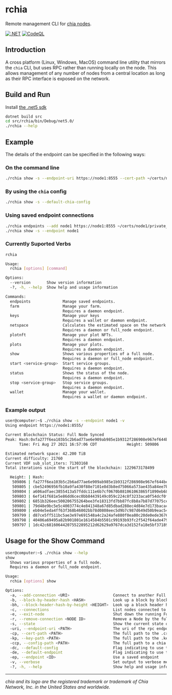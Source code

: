 # rchia

Remote management CLI for [chia nodes](https://github.com/Chia-Network/chia-blockchain).

[![.NET](https://github.com/dkackman/rchia/actions/workflows/dotnet.yml/badge.svg)](https://github.com/dkackman/rchia/actions/workflows/dotnet.yml)
[![CodeQL](https://github.com/dkackman/rchia/actions/workflows/codeql-analysis.yml/badge.svg)](https://github.com/dkackman/rchia/actions/workflows/codeql-analysis.yml)

## Introduction

A cross platform (Linux, Windows, MacOS) command line utility that mirrors the `chia` CLI, but uses RPC rather than running locally on the node. This allows management of any number of nodes from a central location as long as their RPC interface is exposed on the network.

## Build and Run

Install [the .net5 sdk](https://dotnet.microsoft.com/download)

```bash
dotnet build src
cd src/rchia/bin/Debug/net5.0/
./rchia --help
```

## Example

The details of the endpoint can be specified in the following ways:

### On the command line

```bash
./rchia show -s --endpoint-uri https://node1:8555 --cert-path ~/certs/node1/private_full_node.crt --key-path ~/certs/node1/private_full_node.key
```

### By using the `chia` config

```bash
./rchia show -s --default-chia-config
```

### Using saved endpoint connections

```bash
./rchia endpoints --add node1 https://node1:8555 ~/certs/node1/private_full_node.crt ~/certs/node1/private_full_node.key
./rchia show -s --endpoint node1
```

### Currently Suported Verbs

```bash
rchia

Usage:
  rchia [options] [command]

Options:
  --version       Show version information
  -?, -h, --help  Show help and usage information

Commands:
  endpoints              Manage saved endpoints.
  farm                   Manage your farm.
                         Requires a daemon endpoint.
  keys                   Manage your keys
                         Requires a wallet or daemon endpoint.
  netspace               Calculates the estimated space on the network given two block header hashes.
                         Requires a daemon or full_node endpoint.
  plotnft                Manage your plot NFTs.
                         Requires a daemon endpoint.
  plots                  Manage your plots.
                         Requires a daemon endpoint.
  show                   Shows various properties of a full node.
                         Requires a daemon or full_node endpoint.
  start <service-group>  Start service groups.
                         Requires a daemon endpoint.
  status                 Shows the status of the node.
                         Requires a daemon endpoint.
  stop <service-group>   Stop service groups.
                         Requires a daemon endpoint.
  wallet                 Manage your wallet.
                         Requires a wallet or daemon endpoint.
```

### Example output

```bash
user@computer:~$ ./rchia show -s --endpoint node1 -v
Using endpoint https://node1:8555/ 

Current Blockchain Status: Full Node Synced
Peak: Hash:0xfa277f6ea103b5c2b6ad77ae6e909ab985e1b9312f286908e967ef644beec432
      Time: Fri Aug 27 2021 16:57:06 CDT             Height: 509806

Estimated network space: 42.200 TiB
Current difficulty: 21760
Current VDF sub_slot_iters: 71303168
Total iterations since the start of the blockchain: 1229673178499

  Height: | Hash:
   509806 | fa277f6ea103b5c2b6ad77ae6e909ab985e1b9312f286908e967ef644beec432
   509805 | cbe52496956fb10a9fa430f88e7101e8d3b8ed75066a573ae435a84ee7baa817
   509804 | a606adfaec3855413a57fddc111e6b7cf0670b881061063865f1890eb6825be8
   509803 | 6ef141f681e5e86dd6cec0bb84439149c059c224c8f3233aca0f54dcf0f029ea
   509802 | 6851b326eec500206755264bee3fe18313fd7bb87fc8b8a7b87d77075ce13a24
   509801 | 79d48e9bc5e5c4003774c4e841348a67d85dbad288ec4d84e7d173bacac96f81
   509800 | eb04e5eda4ff63f368b46002bb78d0808eec5d9b7c987d649d50b9eac547b36a
   509799 | d87ce5ff511bc5ae3e97e691548a4c2a24afe880f0ea80c20de0ede3676623d9
   509798 | 40406a69495a82b901801e1614584b5501c99193b93fc2f542f64ade4797482f
   509797 | 1dc42c681606442075522895212d62629a9767dca3d152fa18e5bf37189c76d0
```

## Usage for the Show Command
```bash
user@computer:~$ ./rchia show --help
show
  Shows various properties of a full node.
  Requires a daemon or full_node endpoint.

Usage:
  rchia [options] show

Options:
  -a, --add-connection <URI>                   Connect to another Full Node by ip:port
  -b, --block-by-header-hash <HASH>            Look up a block by block header hash
  -bh, --block-header-hash-by-height <HEIGHT>  Look up a block header hash by block height
  -c, --connections                            List nodes connected to this Full Node
  -e, --exit-node                              Shut down the running Full Node
  -r, --remove-connection <NODE ID>            Remove a Node by the full or first 8 characters of NodeID
  -s, --state                                  Show the current state of the blockchain
  -uri, --endpoint-uri <PATH>                  The uri of the rpc endpoint, including the proper port and wss/https scheme prefix
  -cp, --cert-path <PATH>                      The full path to the .crt file to use for authentication
  -kp, --key-path <PATH>                       The full path to the .key file to use for authentication
  -ccp, --config-path <PATH>                   The full path to a chia config yaml file for endpoints
  -dc, --default-config                        Flag indicating to use the default chia config for endpoints
  -de, --default-endpoint                      Flag indicating to use the default saved endpoint
  -ep, --endpoint <ID>                         Use a saved endpoint
  -v, --verbose                                Set output to verbose messages
  -?, -h, --help                               Show help and usage information
```
___

_chia and its logo are the registered trademark or trademark of Chia Network, Inc. in the United States and worldwide._
